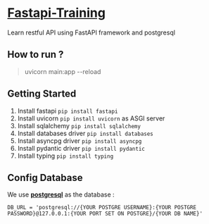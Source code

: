 # [Fastapi-Training](https://fastapi.tiangolo.com/)
Learn restful API using FastAPI framework and postgresql

## How to run ?
> uvicorn main:app --reload

## Getting Started

1. Install fastapi `pip install fastapi`
2. Install uvicorn `pip install uvicorn` as ASGI server
3. Install sqlalchemy `pip install sqlalchemy`
4. Install databases driver `pip install databases`
5. Install asyncpg driver `pip install asyncpg`
6. Install pydantic driver `pip install pydantic`
7. Install typing `pip install typing`


## Config Database

We use [**postgresql**](https://www.postgresql.org/) as the database :
````
DB_URL = 'postgresql://{YOUR POSTGRE USERNAME}:{YOUR POSTGRE PASSWORD}@127.0.0.1:{YOUR PORT SET ON POSTGRE}/{YOUR DB NAME}'
````
